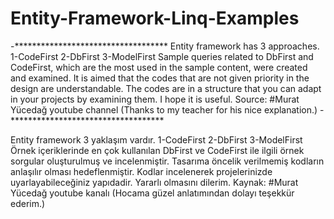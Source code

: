 # Entity-Framework-Linq-Examples
-***********************************
Entity framework has 3 approaches.
1-CodeFirst
2-DbFirst
3-ModelFirst
Sample queries related to DbFirst and CodeFirst, which are the most used in the sample content, were created and examined.
It is aimed that the codes that are not given priority in the design are understandable.
The codes are in a structure that you can adapt in your projects by examining them. I hope it is useful.
Source: #Murat Yücedağ youtube channel (Thanks to my teacher for his nice explanation.)
-***********************************







Entity framework 3 yaklaşım vardır.
1-CodeFirst
2-DbFirst
3-ModelFirst
Örnek içeriklerinde en çok kullanılan DbFirst ve CodeFirst ile ilgili örnek sorgular oluşturulmuş ve incelenmiştir.
Tasarıma öncelik verilmemiş kodların anlaşılır olması hedeflenmiştir.
Kodlar incelenerek projelerinizde uyarlayabileceğiniz yapıdadir. Yararlı olmasını dilerim.
Kaynak: #Murat Yücedağ youtube kanalı (Hocama güzel anlatımından dolayı teşekkür ederim.)
